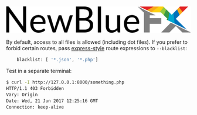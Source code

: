 ![NewBlueFX](img/NewBlueFX_logo.png)

By default, access to all files is allowed (including dot files). If you prefer to forbid certain routes, pass [express-style](https://expressjs.com/en/guide/routing.html) route expressions to `--blacklist`:

```js
    blacklist: [ '*.json', '*.php']
```
<!-- 
```sh
$ ws --blacklist '*.json' '*.php'
Serving at http://mbp.local:8000, http://127.0.0.1:8000, http://192.168.0.100:8000
``` -->

Test in a separate terminal:

```sh
$ curl -I http://127.0.0.1:8000/something.php 
HTTP/1.1 403 Forbidden
Vary: Origin
Date: Wed, 21 Jun 2017 12:25:16 GMT
Connection: keep-alive
```

